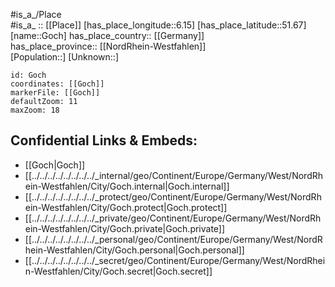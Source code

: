 ﻿---
location: [51.67,6.15] 
mapzoom: [7,12] 
mapmarker: city 
type: City
tags:
- geo/City


SpocWebEntityId: 30483
isDeleted: false
confidential: public

---
#is_a_/Place  
#is_a_ :: [[Place]] 
[has_place_longitude::6.15] 
[has_place_latitude::51.67] 
[name::Goch] 
has_place_country:: [[Germany]]  
has_place_province:: [[NordRhein-Westfahlen]]  
[Population::] 
[Unknown::] 


```leaflet
id: Goch
coordinates: [[Goch]] 
markerFile: [[Goch]] 
defaultZoom: 11 
maxZoom: 18
```


## Confidential Links & Embeds: 
- [[Goch|Goch]]  
- [[../../../../../../../../_internal/geo/Continent/Europe/Germany/West/NordRhein-Westfahlen/City/Goch.internal|Goch.internal]] 
- [[../../../../../../../../_protect/geo/Continent/Europe/Germany/West/NordRhein-Westfahlen/City/Goch.protect|Goch.protect]] 
- [[../../../../../../../../_private/geo/Continent/Europe/Germany/West/NordRhein-Westfahlen/City/Goch.private|Goch.private]] 
- [[../../../../../../../../_personal/geo/Continent/Europe/Germany/West/NordRhein-Westfahlen/City/Goch.personal|Goch.personal]] 
- [[../../../../../../../../_secret/geo/Continent/Europe/Germany/West/NordRhein-Westfahlen/City/Goch.secret|Goch.secret]] 
